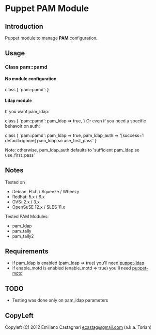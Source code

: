 Puppet PAM Module
=================

Introduction
------------

Puppet module to manage **PAM** configuration.

Usage
-----

### Class pam::pamd

#### No module configuration

  class { 'pam::pamd': }

#### Ldap module

If you want pam_ldap:

  class { 'pam::pamd':
    pam_ldap  => true,
  }
Or even if you need a specific behavoir on auth:

  class { 'pam::pamd':
    pam_ldap      => true,
    pam_ldap_auth => '[success=1 default=ignore] pam_ldap.so use_first_pass'
  }

Note: otherwise, pam_ldap_auth defaults to 'sufficient pam_ldap.so use_first_pass'

Notes
-----

Tested on
 * Debian:  Etch / Squeeze / Wheezy
 * Redhat:  5.x / 6.x
 * OVS:     2.x / 3.x
 * OpenSuSE 12.x / SLES 11.x

Tested PAM Modules:
  * pam_ldap
  * pam_tally
  * pam_tally2

Requirements
------------

 * If pam_ldap is enabled (pam_ldap => true) you'll need
   [puppet-ldap](https://github.com/torian/puppet-ldap.git)
 * If enable_motd is enabled (enable_motd => true) you'll need
   [puppet-motd](https://github.com/torian/puppet-motd.git)

TODO
----

 * Testing was done only on pam_ldap parameters

CopyLeft
---------

Copyleft (C) 2012 Emiliano Castagnari <ecastag@gmail.com> (a.k.a. Torian)

